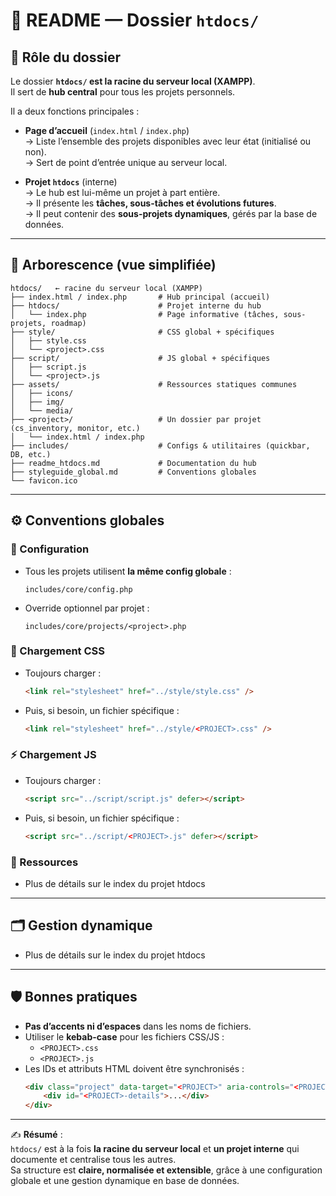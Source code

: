 # 📖 README — Dossier `htdocs/`

## 🎯 Rôle du dossier

Le dossier **`htdocs/` est la racine du serveur local (XAMPP)**.  
Il sert de **hub central** pour tous les projets personnels.  

Il a deux fonctions principales :

- **Page d’accueil** (`index.html` / `index.php`)  
  → Liste l’ensemble des projets disponibles avec leur état (initialisé ou non).  
  → Sert de point d’entrée unique au serveur local.  

- **Projet `htdocs`** (interne)  
  → Le hub est lui-même un projet à part entière.  
  → Il présente les **tâches, sous-tâches et évolutions futures**.  
  → Il peut contenir des **sous-projets dynamiques**, gérés par la base de données.

---

## 📂 Arborescence (vue simplifiée)

```text
htdocs/   ← racine du serveur local (XAMPP)
├── index.html / index.php       # Hub principal (accueil)
├── htdocs/                      # Projet interne du hub
│   └── index.php                # Page informative (tâches, sous-projets, roadmap)
├── style/                       # CSS global + spécifiques
│   ├── style.css
│   └── <project>.css
├── script/                      # JS global + spécifiques
│   ├── script.js
│   └── <project>.js
├── assets/                      # Ressources statiques communes
│   ├── icons/
│   ├── img/
│   └── media/
├── <project>/                   # Un dossier par projet (cs_inventory, monitor, etc.)
│   └── index.html / index.php
├── includes/                    # Configs & utilitaires (quickbar, DB, etc.)
├── readme_htdocs.md             # Documentation du hub
├── styleguide_global.md         # Conventions globales
└── favicon.ico
```

---

## ⚙️ Conventions globales

### 🔗 Configuration

- Tous les projets utilisent **la même config globale** :  
  ```text
  includes/core/config.php
  ```
- Override optionnel par projet :  
  ```text
  includes/core/projects/<project>.php
  ```

### 🎨 Chargement CSS

- Toujours charger :  
  ```html
  <link rel="stylesheet" href="../style/style.css" />
  ```
- Puis, si besoin, un fichier spécifique :  
  ```html
  <link rel="stylesheet" href="../style/<PROJECT>.css" />
  ```

### ⚡ Chargement JS

- Toujours charger :  
  ```html
  <script src="../script/script.js" defer></script>
  ```
- Puis, si besoin, un fichier spécifique :  
  ```html
  <script src="../script/<PROJECT>.js" defer></script>
  ```

### 📁 Ressources

- Plus de détails sur le index du projet htdocs

---

## 🗂️ Gestion dynamique

- Plus de détails sur le index du projet htdocs

---

## 🛡️ Bonnes pratiques

- **Pas d’accents ni d’espaces** dans les noms de fichiers.  
- Utiliser le **kebab-case** pour les fichiers CSS/JS :  
  - `<PROJECT>.css`  
  - `<PROJECT>.js`  
- Les IDs et attributs HTML doivent être synchronisés :  
  ```html
  <div class="project" data-target="<PROJECT>" aria-controls="<PROJECT>-details">
      <div id="<PROJECT>-details">...</div>
  </div>
  ```

---

✍️ **Résumé** :  
`htdocs/` est à la fois **la racine du serveur local** et **un projet interne** qui documente et centralise tous les autres.  
Sa structure est **claire, normalisée et extensible**, grâce à une configuration globale et une gestion dynamique en base de données.
